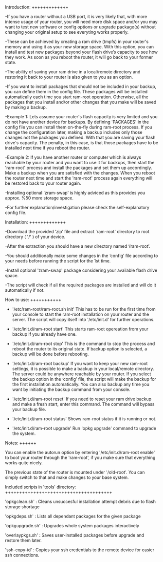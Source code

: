 Introduction:
+++++++++++++

-If you have a router without a USB port, it is very likely that, with more intense usage of your router, you will need more disk space and/or
 you may want to test new software or config options or upgrade package(s) without changing your original setup to see everyting works properly.

-These can be achieved by creating a ram drive (tmpfs) in your router's memory and using it as your new storage space. With this option, you can install 
 and test new packages beyond your flash drive’s capacity to see how they work. As soon as you reboot the router, it will go back to your former state.

-The ability of saving your ram drive in a local/remote directory and restoring it back to your router is also given to you as an option.

-If you want to install packages that should not be included in your backup, you can define them in the config file. These packages will be installed automatically 
 each time you start ram-root operation. Otherwise, all the packages that you install and/or other changes that you make will be saved by making a backup.
 
-Example 1: Lets assume your router's flash capacity is very limited and you do not have another device for backups. By defining 'PACKAGES' in the config file
 you can install them on-the-fly during ram-root process. If you change the configuration later, making a backup includes only those changes not the packages you defined.
 With that you are saving your flash drive's capacity. The penalty, in this case, is that those packages have to be installed next time if you reboot the router.
 
-Example 2: If you have another router or computer which is always reachable by your router and you want to use it for backups, then start the 'ram-root' process and 
 install the packages and set them up accordingly. Make a backup when you are satisfied with the changes. When you reboot the router next time and start the 'ram-root'
 process again everything will be restored back to your router again.

-Installing optional 'zram-swap' is highly adviced as this provides you approx. %50 more storage space.

-For further explanation/investigation please check the self-explanatory config file.

Installation:
+++++++++++++

-Download the provided ‘zip’ file and extract 'ram-root' directory to root directory ( '/' ) of your device.

-After the extraction you should have a new directory named ‘/ram-root’.

-You should additionally make some changes in the ‘config’ file according to your needs before running the script for the 1st time.

-Install optional 'zram-swap' package considering your available flash drive space.

-The script will check if all the required packages are installed and will do it automatically if not.


How to use:
+++++++++++

- '/etc/ram-root/ram-root.sh init'
This has to be run for the first time from your console to start the ram-root installation on your router and the server.
The script will copy itself into '/etc/init.d' for further operations.

- '/etc/init.d/ram-root start'
This starts ram-root opereation from your backup if you already have one.

- '/etc/init.d/ram-root stop'
This is the command to stop the process and reboot the router to its original state.
If backup option is selected, a backup will be done before rebooting.

- '/etc/init.d/ram-root backup'
If you want to keep your new ram-root settings, it is possible to make a backup in your local/remote directory.
The server could be anywhere reachable by your router.
If you select the backup option in the ‘config’ file, the script will make the backup for the first installation automatically.
You can also backup any time you want by initiating the backup command from your console.

- '/etc/init.d/ram-root reset'
If you need to reset your ram drive backup and make a fresh start, enter this command. The command will bypass your backup file.

- '/etc/init.d/ram-root status'
Shows ram-root status if it is running or not.

- '/etc/init.d/ram-root upgrade'
Run 'opkg upgrade' command to upgrade the system.


Notes:
++++++

You can enable the autorun option by entering '/etc/init.d/ram-root enable' to boot your router through the 'ram-root',
if you make sure that everything works quite nicely.

The previous state of the router is mounted under '/old-root'. You can simply switch to that and make changes to your base system.


Included scripts in 'tools' directory:
++++++++++++++++++++++++++++++++++++++

'opkgclean.sh'   : Cleans unsuccesful installation attempt debris due to flash storage shortage

'opkgdeps.sh'    : Lists all dependant packages for the given package

'opkgupgrade.sh' : Upgrades whole system packages interactively

'overlaypkgs.sh' : Saves user-installed packages before upgrade and restore them later.

'ssh-copy-id'    : Copies your ssh credentials to the remote device for easier ssh connections.
